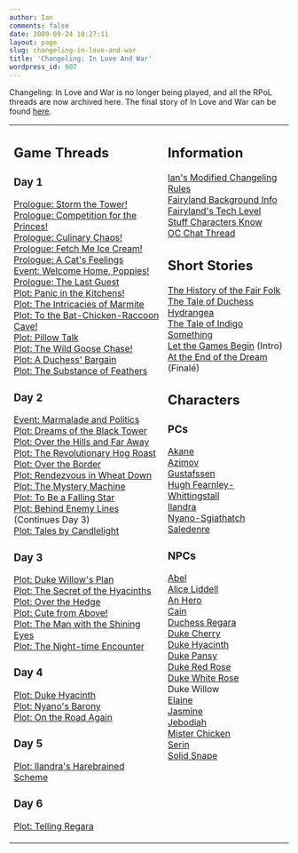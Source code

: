 ```yaml
---
author: Ian
comments: false
date: 2009-09-24 10:27:11
layout: page
slug: changeling-in-love-and-war
title: 'Changeling: In Love And War'
wordpress_id: 907
---
```


<div><p>Changeling: In Love and War is no longer being played, and all the RPoL threads are now archived here.  The final story of In Love and War can be found <a href="/fiction/at-the-end-of-the-dream">here</a>.</p></div>
<table border="0" cellpadding="5" cellspacing="20" width="100%">
<tr>
<td valign="top">
<h2>Game Threads</h2>
<h3>Day 1</h3>
<p><a href="../storm-the-tower">Prologue: Storm the Tower!</a><br />
<a href="../competition-for-the-princes">Prologue: Competition for the Princes!</a><br />
<a href="../culinary-chaos">Prologue: Culinary Chaos!</a><br />
<a href="../fetch-me-ice-cream">Prologue: Fetch Me Ice Cream!</a><br />
<a href="../a-cat-s-feelings">Prologue: A Cat&#039;s Feelings</a><br />
<a href="../welcome-home-poppies">Event: Welcome Home, Poppies!</a><br />
<a href="../the-last-guest">Prologue: The Last Guest</a><br />
<a href="../panic-in-the-kitchens">Plot: Panic in the Kitchens!</a><br />
<a href="../the-intricacies-of-marmite">Plot: The Intricacies of Marmite</a><br />
<a href="../to-the-bat-chicken-raccoon-cave">Plot: To the Bat-Chicken-Raccoon Cave!</a><br />
<a href="../pillow-talk">Plot: Pillow Talk</a><br />
<a href="../the-wild-goose-chase">Plot: The Wild Goose Chase!</a><br />
<a href="../a-duchess-bargain">Plot: A Duchess&#039; Bargain</a><br />
<a href="../the-substance-of-feathers">Plot: The Substance of Feathers</a></p>
<h3>Day 2</h3>
<p><a href="../marmalade-and-politics">Event: Marmalade and Politics</a><br />
<a href="../dreams-of-the-black-tower">Plot: Dreams of the Black Tower</a><br />
<a href="../over-the-hills-and-far-away">Plot: Over the Hills and Far Away</a><br />
<a href="../the-revolutionary-hog-roast">Plot: The Revolutionary Hog Roast</a><br />
<a href="../over-the-border">Plot: Over the Border</a><br />
<a href="../rendezvous-in-wheat-down">Plot: Rendezvous in Wheat Down</a><br />
<a href="../the-mystery-machine">Plot: The Mystery Machine</a><br />
<a href="../to-be-a-falling-star">Plot: To Be a Falling Star</a><br />
<a href="../behind-enemy-lines">Plot: Behind Enemy Lines</a> (Continues Day 3)<br />
<a href="../tales-by-candlelight">Plot: Tales by Candlelight</a></p>
<h3>Day 3</h3>
<p><a href="../duke-willow-s-plan">Plot: Duke Willow&#039;s Plan</a><br />
<a href="../the-secret-of-the-hyacinths">Plot: The Secret of the Hyacinths</a><br />
<a href="../over-the-hedge">Plot: Over the Hedge</a><br />
<a href="../cute-from-above">Plot: Cute from Above!</a><br />
<a href="../the-man-with-the-shining-eyes">Plot: The Man with the Shining Eyes</a><br />
<a href="../the-night-time-encounter">Plot: The Night-time Encounter</a></p>
<h3>Day 4</h3>
<p><a href="../duke-hyacinth">Plot: Duke Hyacinth</a><br />
<a href="../nyano-s-barony">Plot: Nyano&#039;s Barony</a><br />
<a href="../on-the-road-again">Plot: On the Road Again</a></p>
<h3>Day 5</h3>
<p><a href="../ilandras-harebrained-scheme">Plot: Ilandra&#039;s Harebrained Scheme</a></p>
<h3>Day 6</h3>
<p><a href="../telling-regara">Plot: Telling Regara</a></p>
</td>
<td valign="top">
<h2>Information</h2>
<p><a href="../ians-modified-changeling-rules">Ian&#039;s Modified Changeling Rules</a><br />
<a href="../fairyland-background-info">Fairyland Background Info</a><br />
<a href="../fairyland-s-tech-level">Fairyland&#039;s Tech Level</a><br />
<a href="../in-love-and-war-stuff-characters-know">Stuff Characters Know</a><br />
<a href="../home-sweet-home-oc-chat-thread">OC Chat Thread</a></p>
<h2>Short Stories</h2>
<p><a href="../the-history-of-the-fair-folk">The History of the Fair Folk</a><br />
<a href="/fiction/the-tale-of-duchess-hydrangea">The Tale of Duchess Hydrangea</a><br />
<a href="/fiction/the-tale-of-indigo-something">The Tale of Indigo Something</a><br />
<a href="/fiction/let-the-games-begin">Let the Games Begin</a> (Intro)<br />
<a href="/fiction/at-the-end-of-the-dream">At the End of the Dream</a> (Finalé)</p>
<h2>Characters</h2>
<h3>PCs</h3>
<p><a href="/fiction/characters/akane">Akane</a><br />
<a href="/fiction/characters/azimov">Azimov</a><br />
<a href="/fiction/characters/gustafssen">Gustafssen</a><br />
<a href="/fiction/characters/hugh-fearnley-whittingstall">Hugh Fearnley-Whittingstall</a><br />
<a href="/fiction/characters/ilandra">Ilandra</a><br />
<a href="/fiction/characters/nyano-sgiathatch">Nyano-Sgiathatch</a><br />
<a href="/fiction/characters/saledenre">Saledenre</a></p>
<h3>NPCs</h3>
<p><a href="/fiction/characters/abel">Abel</a><br />
<a href="./alice-liddell">Alice Liddell</a><br />
<a href="/fiction/characters/an-hero">An Hero</a><br />
<a href="/fiction/characters/cain">Cain</a><br />
<a href="/fiction/characters/duchess-regara">Duchess Regara</a><br />
<a href="/fiction/characters/duke-cherry">Duke Cherry</a><br />
<a href="/fiction/characters/duke-hyacinth">Duke Hyacinth</a><br />
<a href="/fiction/characters/duke-pansy">Duke Pansy</a><br />
<a href="/fiction/characters/duke-red-rose">Duke Red Rose</a><br />
<a href="/fiction/characters/duke-white-rose">Duke White Rose</a><br />
Duke Willow<br />
<a href="/fiction/characters/elaine">Elaine</a><br />
<a href="/fiction/characters/jasmine">Jasmine</a><br />
<a href="/fiction/characters/jebodiah">Jebodiah</a><br />
<a href="/fiction/characters/mister-chicken">Mister Chicken</a><br />
<a href="/fiction/characters/serin">Serin</a><br />
<a href="/fiction/characters/solid-snape">Solid Snape</a></p>
</td>
</tr>
</table>
